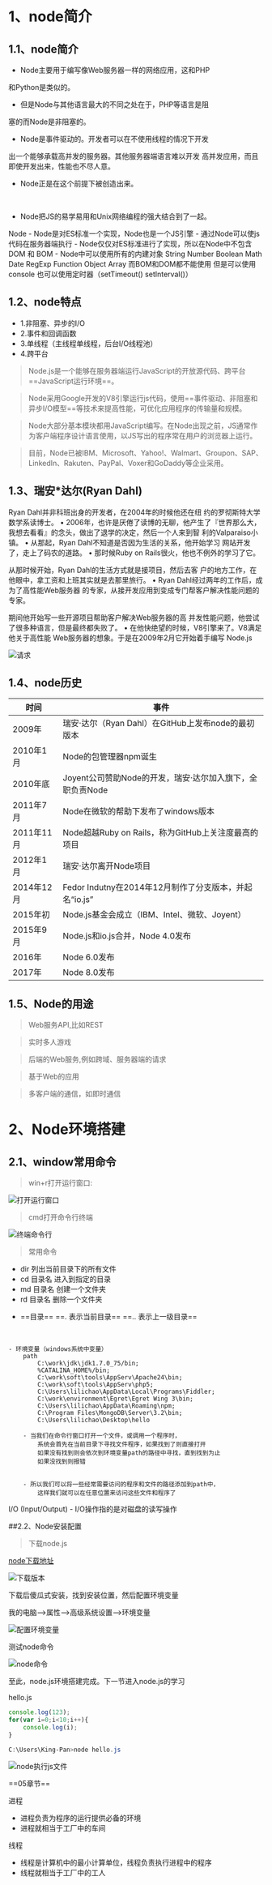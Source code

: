 # 1、node简介

## 1.1、node简介

- Node主要用于编写像Web服务器一样的网络应用，这和PHP

和Python是类似的。

- 但是Node与其他语言最大的不同之处在于，PHP等语言是阻

塞的而Node是非阻塞的。

- Node是事件驱动的。开发者可以在不使用线程的情况下开发

出一个能够承载高并发的服务器。其他服务器端语言难以开发
高并发应用，而且即使开发出来，性能也不尽人意。

- Node正是在这个前提下被创造出来。

  ​

-  Node把JS的易学易用和Unix网络编程的强大结合到了一起。

Node
	- Node是对ES标准一个实现，Node也是一个JS引擎
	- 通过Node可以使js代码在服务器端执行
	- Node仅仅对ES标准进行了实现，所以在Node中不包含DOM 和 BOM	
	- Node中可以使用所有的内建对象
		String Number Boolean Math Date RegExp Function Object Array
		而BOM和DOM都不能使用
			但是可以使用 console 也可以使用定时器（setTimeout() setInterval()）
			

## 1.2、node特点

* 1.非阻塞、异步的I/O
* 2.事件和回调函数
* 3.单线程（主线程单线程，后台I/O线程池）
* 4.跨平台

> Node.js是一个能够在服务器端运行JavaScript的开放源代码、跨平台==JavaScript运行环境==。

> Node采用Google开发的V8引擎运行js代码，使用==事件驱动、非阻塞和异步I/O模型==等技术来提高性能，可优化应用程序的传输量和规模。

> Node大部分基本模块都用JavaScript编写。在Node出现之前，JS通常作为客户端程序设计语言使用，以JS写出的程序常在用户的浏览器上运行。

> 目前，Node已被IBM、Microsoft、Yahoo!、Walmart、Groupon、SAP、 LinkedIn、Rakuten、PayPal、Voxer和GoDaddy等企业采用。

## 1.3、瑞安*达尔(Ryan Dahl)

Ryan Dahl并非科班出身的开发者，在2004年的时候他还在纽
约的罗彻斯特大学数学系读博士。
• 2006年，也许是厌倦了读博的无聊，他产生了『世界那么大，
我想去看看』的念头，做出了退学的决定，然后一个人来到智
利的Valparaiso小镇。
• 从那起，Ryan Dahl不知道是否因为生活的关系，他开始学习
网站开发了，走上了码农的道路。
• 那时候Ruby on Rails很火，他也不例外的学习了它。

从那时候开始，Ryan Dahl的生活方式就是接项目，然后去客
户的地方工作，在他眼中，拿工资和上班其实就是去那里旅行。
• Ryan Dahl经过两年的工作后，成为了高性能Web服务器
的专家，从接开发应用到变成专门帮客户解决性能问题的
专家。

期间他开始写一些开源项目帮助客户解决Web服务器的高
并发性能问题，他尝试了很多种语言，但是最终都失败了。
• 在他快绝望的时候，V8引擎来了。V8满足他关于高性能
Web服务器的想象。于是在2009年2月它开始着手编写
Node.js

![请求](C:\Users\King-Pan\Documents\GitHub\javanote\NodeJS\images\http.png)



## 1.4、node历史

| 时间       | 事件                                                      |
| ---------- | --------------------------------------------------------- |
| 2009年     | 瑞安·达尔（Ryan Dahl）在GitHub上发布node的最初版本        |
| 2010年1月  | Node的包管理器npm诞生                                     |
| 2010年底   | Joyent公司赞助Node的开发，瑞安·达尔加入旗下，全职负责Node |
| 2011年7月  | Node在微软的帮助下发布了windows版本                       |
| 2011年11月 | Node超越Ruby on Rails，称为GitHub上关注度最高的项目       |
| 2012年1月  | 瑞安·达尔离开Node项目                                     |
| 2014年12月 | Fedor Indutny在2014年12月制作了分支版本，并起名“io.js”    |
| 2015年初   | Node.js基金会成立（IBM、Intel、微软、Joyent）             |
| 2015年9月  | Node.js和io.js合并，Node 4.0发布                          |
| 2016年     | Node 6.0发布                                              |
| 2017年     | Node 8.0发布                                              |

## 1.5、Node的用途

> Web服务API,比如REST

> 实时多人游戏

> 后端的Web服务,例如跨域、服务器端的请求

> 基于Web的应用

> 多客户端的通信，如即时通信

# 2、Node环境搭建

## 2.1、window常用命令

> win+r打开运行窗口:

![打开运行窗口](./images/win_r.png)

> cmd打开命令行终端

![终端命令行](./images/cmd.png)

> 常用命令

* dir 列出当前目录下的所有文件
* cd 目录名 进入到指定的目录
* md 目录名 创建一个文件夹
* rd 目录名 删除一个文件夹	

- ==目录==
  ==. 表示当前目录==
  ==.. 表示上一级目录==

​		

	- 环境变量（windows系统中变量）	
		path
			C:\work\jdk\jdk1.7.0_75/bin;
			%CATALINA_HOME%/bin;
			C:\work\soft\tools\AppServ\Apache24\bin;
			C:\work\soft\tools\AppServ\php5;
			C:\Users\lilichao\AppData\Local\Programs\Fiddler;
			C:\work\environment\Egret\Egret Wing 3\bin;
			C:\Users\lilichao\AppData\Roaming\npm;
			C:\Program Files\MongoDB\Server\3.2\bin;
			C:\Users\lilichao\Desktop\hello
			
		- 当我们在命令行窗口打开一个文件，或调用一个程序时，
			系统会首先在当前目录下寻找文件程序，如果找到了则直接打开
			如果没有找到则会依次到环境变量path的路径中寻找，直到找到为止
			如果没找到则报错
			
	
		- 所以我们可以将一些经常需要访问的程序和文件的路径添加到path中，
			这样我们就可以在任意位置来访问这些文件和程序了

I/O (Input/Output)
	- I/O操作指的是对磁盘的读写操作

##2.2、Node安装配置	

> 下载node.js

[node下载地址](https://nodejs.org/zh-cn/)

![下载版本](./images/node_download.png)

下载后傻瓜式安装，找到安装位置，然后配置环境变量

我的电脑-->属性-->高级系统设置-->环境变量

![配置环境变量](./images/path.png)

测试node命令

![node命令](./images/node_v.png)

至此，node.js环境搭建完成。下一节进入node.js的学习



hello.js

```js
console.log(123);
for(var i=0;i<10;i++){
	console.log(i);
}
```



```powershell
C:\Users\King-Pan>node hello.js
```

![node执行js文件](./images/node_hello.png)

==05章节==

进程 

- 进程负责为程序的运行提供必备的环境
- 进程就相当于工厂中的车间

线程

* 线程是计算机中的最小计算单位，线程负责执行进程中的程序
* 线程就相当于工厂中的工人

